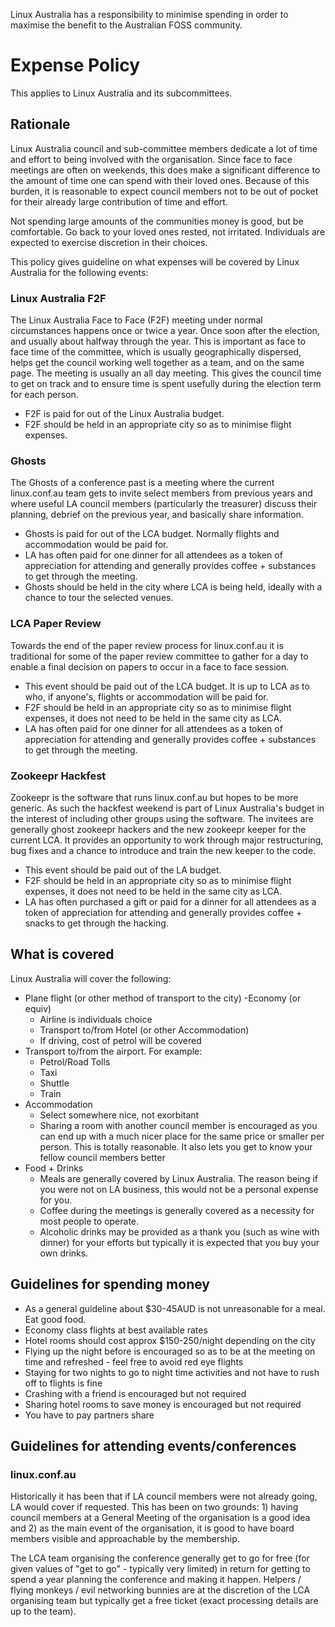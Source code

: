 Linux Australia has a responsibility to minimise spending in order to maximise
the benefit to the Australian FOSS community.

Expense Policy
==============

This applies to Linux Australia and its subcommittees.

Rationale
---------

Linux Australia council and sub-committee members dedicate a lot of time and
effort to being involved with the organisation. Since face to face meetings
are often on weekends, this does make a significant difference to the amount
of time one can spend with their loved ones. Because of this burden, it is
reasonable to expect council members not to be out of pocket for their already
large contribution of time and effort.

Not spending large amounts of the communities money is good, but be
comfortable. Go back to your loved ones rested, not irritated. Individuals are
expected to exercise discretion in their choices.

This policy gives guideline on what expenses will be covered by Linux
Australia for the following events:

### Linux Australia F2F

The Linux Australia Face to Face (F2F) meeting under normal circumstances
happens once or twice a year. Once soon after the election, and usually about
halfway through the year. This is important as face to face time of the
committee, which is usually geographically dispersed, helps get the council
working well together as a team, and on the same page. The meeting is usually
an all day meeting. This gives the council time to get on track and to ensure
time is spent usefully during the election term for each person.

* F2F is paid for out of the Linux Australia budget.
* F2F should be held in an appropriate city so as to minimise flight expenses.

### Ghosts

The Ghosts of a conference past is a meeting where the current linux.conf.au
team gets to invite select members from previous years and where useful LA
council members (particularly the treasurer) discuss their planning, debrief
on the previous year, and basically share information.

* Ghosts is paid for out of the LCA budget. Normally flights and accommodation
  would be paid for.
* LA has often paid for one dinner for all attendees as a token of
  appreciation for attending and generally provides coffee + substances to get
  through the meeting.
* Ghosts should be held in the city where LCA is being held, ideally with a
  chance to tour the selected venues.

### LCA Paper Review

Towards the end of the paper review process for linux.conf.au it is
traditional for some of the paper review committee to gather for a day to
enable a final decision on papers to occur in a face to face session.

* This event should be paid out of the LCA budget. It is up to LCA as to who,
  if anyone's, flights or accommodation will be paid for.
* F2F should be held in an appropriate city so as to minimise flight expenses,
  it does not need to be held in the same city as LCA.
* LA has often paid for one dinner for all attendees as a token of
  appreciation for attending and generally provides coffee + substances to get
  through the meeting.

### Zookeepr Hackfest

Zookeepr is the software that runs linux.conf.au but hopes to be more generic.
As such the hackfest weekend is part of Linux Australia's budget in the
interest of including other groups using the software. The invitees are
generally ghost zookeepr hackers and the new zookeepr keeper for the current
LCA. It provides an opportunity to work through major restructuring, bug fixes
and a chance to introduce and train the new keeper to the code.

* This event should be paid out of the LA budget.
* F2F should be held in an appropriate city so as to minimise flight expenses,
  it does not need to be held in the same city as LCA.
* LA has often purchased a gift or paid for a dinner for all attendees as a
  token of appreciation for attending and generally provides coffee + snacks
  to get through the hacking.

What is covered
---------------

Linux Australia will cover the following:

* Plane flight (or other method of transport to the city) -Economy (or equiv)
    - Airline is individuals choice
    - Transport to/from Hotel (or other Accommodation)
    - If driving, cost of petrol will be covered
* Transport to/from the airport. For example:
    - Petrol/Road Tolls
    - Taxi
    - Shuttle
    - Train
* Accommodation
    - Select somewhere nice, not exorbitant
    - Sharing a room with another council member is encouraged as you can end
      up with a much nicer place for the same price or smaller per person.
      This is totally reasonable. It also lets you get to know your fellow
      council members better
* Food + Drinks
    - Meals are generally covered by Linux Australia. The reason being if you
      were not on LA business, this would not be a personal expense for you.
    - Coffee during the meetings is generally covered as a necessity for most
      people to operate.
    - Alcoholic drinks may be provided as a thank you (such as wine with
      dinner) for your efforts but typically it is expected that you buy your
      own drinks.

Guidelines for spending money
-----------------------------

* As a general guideline about $30-45AUD is not unreasonable for a meal.
  Eat good food.
* Economy class flights at best available rates
* Hotel rooms should cost approx $150-250/night depending on the city
* Flying up the night before is encouraged so as to be at the meeting on time
  and refreshed - feel free to avoid red eye flights
* Staying for two nights to go to night time activities and not have to rush
  off to flights is fine
* Crashing with a friend is encouraged but not required
* Sharing hotel rooms to save money is encouraged but not required
* You have to pay partners share

Guidelines for attending events/conferences
-------------------------------------------

### linux.conf.au

Historically it has been that if LA council members were not already going,
LA would cover if requested. This has been on two grounds: 1) having council
members at a General Meeting of the organisation is a good idea and 2) as the
main event of the organisation, it is good to have board members visible and
approachable by the membership.

The LCA team organising the conference generally get to go for free (for given
values of "get to go" - typically very limited) in return for getting to spend
a year planning the conference and making it happen. Helpers / flying monkeys
/ evil networking bunnies are at the discretion of the LCA organising team but
typically get a free ticket (exact processing details are up to the team).

